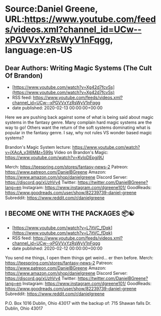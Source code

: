 # Source:Daniel Greene, URL:https://www.youtube.com/feeds/videos.xml?channel_id=UCw--xPGVVxYzRsWyV1nFqgg, language:en-US

## Dear Authors: Writing Magic Systems (The Cult Of Brandon)
 - [https://www.youtube.com/watch?v=Xg42d7fcvSs](https://www.youtube.com/watch?v=Xg42d7fcvSs)
 - RSS feed: https://www.youtube.com/feeds/videos.xml?channel_id=UCw--xPGVVxYzRsWyV1nFqgg
 - date published: 2020-02-13 00:00:00+00:00

Here we are pushing back against some of what is being said about magic systems in the fantasy genre. Many complain hard magic systems are the way to go! Others want the return of the soft systems dominating what is popular in the fantasy genre. I say, why not rules VS wonder based magic systems? 

Brandon's Magic System lecture: https://www.youtube.com/watch?v=jXAcA_y3l6M&t=599s
Video on Brandon's Magic: https://www.youtube.com/watch?v=KvloDEpgj9U

Merch: https://teespring.com/stores/fantasy-news-2
Patreon: https://www.patreon.com/DanielBGreene
Amazon: https://www.amazon.com/shop/danielgreene
Discord Server: https://discord.gg/xUzhVv4
Twitter: https://twitter.com/DanielBGreene?lang=en
Instagram: https://www.instagram.com/dgreene101/
GoodReads: https://www.goodreads.com/user/show/82239739-daniel-greene
Subreddit: https://www.reddit.com/r/danielgreene

## I BECOME ONE WITH THE PACKAGES 📦☯️
 - [https://www.youtube.com/watch?v=L7itVC_fDqk](https://www.youtube.com/watch?v=L7itVC_fDqk)
 - RSS feed: https://www.youtube.com/feeds/videos.xml?channel_id=UCw--xPGVVxYzRsWyV1nFqgg
 - date published: 2020-02-12 00:00:00+00:00

You send me things, I open them things get weird... er then before. 
Merch: https://teespring.com/stores/fantasy-news-2
Patreon: https://www.patreon.com/DanielBGreene
Amazon: https://www.amazon.com/shop/danielgreene
Discord Server: https://discord.gg/xUzhVv4
Twitter: https://twitter.com/DanielBGreene?lang=en
Instagram: https://www.instagram.com/dgreene101/
GoodReads: https://www.goodreads.com/user/show/82239739-daniel-greene
Subreddit: https://www.reddit.com/r/danielgreene
 
P.O. Box 1016 Dublin, Ohio 43017
with the backup of:
715 Shawan falls Dr. Dublin, Ohio 43017

